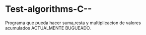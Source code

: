 # Test-algorithms-C--
Programa que pueda hacer suma,resta y multiplicacion de valores acumulados
ACTUALMENTE BUGUEADO.